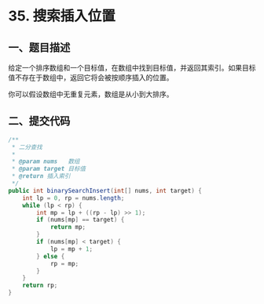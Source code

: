 # 35. 搜索插入位置

## 一、题目描述

给定一个排序数组和一个目标值，在数组中找到目标值，并返回其索引。如果目标值不存在于数组中，返回它将会被按顺序插入的位置。

你可以假设数组中无重复元素，数组是从小到大排序。


## 二、提交代码


```java
/**
 * 二分查找
 *
 * @param nums   数组
 * @param target 目标值
 * @return 插入索引
 */
public int binarySearchInsert(int[] nums, int target) {
    int lp = 0, rp = nums.length;
    while (lp < rp) {
        int mp = lp + ((rp - lp) >> 1);
        if (nums[mp] == target) {
            return mp;
        }
        if (nums[mp] < target) {
            lp = mp + 1;
        } else {
            rp = mp;
        }
    }
    return rp;
}
```
